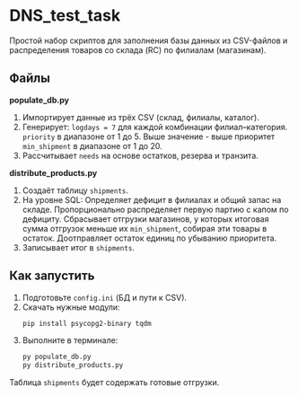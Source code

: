 # DNS_test_task

Простой набор скриптов для заполнения базы данных из CSV-файлов и распределения товаров со склада (RC) по филиалам (магазинам).

## Файлы

**populate\_db.py**

1) Импортирует данные из трёх CSV (склад, филиалы, каталог).
2) Генерирует:
    `logdays = 7` для каждой комбинации филиал–категория.
    `priority` в диапазоне от 1 до 5. Выше значение - выше приоритет
    `min_shipment` в диапазоне от 1 до 20.
3) Рассчитывает `needs` на основе остатков, резерва и транзита.

**distribute\_products.py**

1) Создаёт таблицу `shipments`.
2) На уровне SQL:
    Определяет дефицит в филиалах и общий запас на складе.
    Пропорционально распределяет первую партию с капом по дефициту.
    Сбрасывает отгрузки магазинов, у которых итоговая сумма отгрузок меньше их `min_shipment`, собирая эти товары в остаток.
    Доотправляет остаток единиц по убыванию приоритета.
3) Записывает итог в `shipments`.

## Как запустить

1) Подготовьте `config.ini` (БД и пути к CSV).
2) Скачать нужные модули:
   ```bash
   pip install psycopg2-binary tqdm
   ```
3) Выполните в терминале:
   ```bash
   py populate_db.py
   py distribute_products.py
   ```

Таблица `shipments` будет содержать готовые отгрузки.

